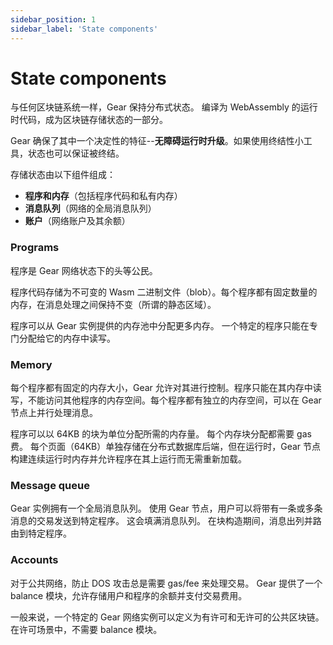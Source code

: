 ```yaml
---
sidebar_position: 1
sidebar_label: 'State components'
---
```


# State components

与任何区块链系统一样，Gear 保持分布式状态。 编译为 WebAssembly 的运行时代码，成为区块链存储状态的一部分。

Gear 确保了其中一个决定性的特征--**无障碍运行时升级**。如果使用终结性小工具，状态也可以保证被终结。

存储状态由以下组件组成：

- **程序和内存**（包括程序代码和私有内存）
- **消息队列**（网络的全局消息队列）
- **账户**（网络账户及其余额）

### Programs

程序是 Gear 网络状态下的头等公民。

程序代码存储为不可变的 Wasm 二进制文件（blob）。每个程序都有固定数量的内存，在消息处理之间保持不变（所谓的静态区域）。

程序可以从 Gear 实例提供的内存池中分配更多内存。 一个特定的程序只能在专门分配给它的内存中读写。

### Memory

每个程序都有固定的内存大小，Gear 允许对其进行控制。程序只能在其内存中读写，不能访问其他程序的内存空间。每个程序都有独立的内存空间，可以在 Gear 节点上并行处理消息。

程序可以以 64KB 的块为单位分配所需的内存量。 每个内存块分配都需要 gas 费。 每个页面（64KB）单独存储在分布式数据库后端，但在运行时，Gear 节点构建连续运行时内存并允许程序在其上运行而无需重新加载。

### Message queue

Gear 实例拥有一个全局消息队列。 使用 Gear 节点，用户可以将带有一条或多条消息的交易发送到特定程序。 这会填满消息队列。 在块构造期间，消息出列并路由到特定程序。

### Accounts

对于公共网络，防止 DOS 攻击总是需要 gas/fee 来处理交易。 Gear 提供了一个 balance 模块，允许存储用户和程序的余额并支付交易费用。

一般来说，一个特定的 Gear 网络实例可以定义为有许可和无许可的公共区块链。 在许可场景中，不需要 balance 模块。
